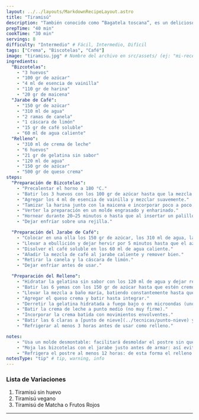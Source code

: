 ```yaml
---
layout: ../../layouts/MarkdownRecipeLayout.astro
title: "Tiramisú"
description: "También conocido como “Bagatela toscana”, es un delicioso postre italiano parecido a una natilla. Se puede acompañar con café o té, y es muy bien valorado en muchas partes del mundo."
prepTime: "40 min"
cookTime: "30 min"
servings: 8
difficulty: "Intermedio" # Fácil, Intermedio, Difícil
tags: ["Crema", "Biscotelas", "Café"]
image: "tiramisu.jpg" # Nombre del archivo en src/assets/ (ej: "mi-receta.jpg")
ingredients:
  "Bizcotelas":
    - "3 huevos"
    - "100 gr de azúcar"
    - "4 ml de esencia de vainilla"
    - "110 gr de harina"
    - "20 gr de maicena"
  "Jarabe de Café":
    - "150 gr de azúcar"
    - "310 ml de agua"
    - "2 ramas de canela"
    - "1 cáscara de limón"
    - "15 gr de café soluble"
    - "60 ml de agua caliente"
  "Relleno":
    - "310 ml de crema de leche"
    - "6 huevos"
    - "21 gr de gelatina sin sabor"
    - "120 ml de agua"
    - "150 gr de azúcar"
    - "500 gr de queso crema"
steps:
  "Preparación de Bizcotelas":
    - "Precalentar el horno a 180 °C."
    - "Batir los 3 huevos con los 100 gr de azúcar hasta que la mezcla esté espumosa y aumente de volumen."
    - "Agregar los 4 ml de esencia de vainilla y mezclar suavemente."
    - "Tamizar la harina junto con la maicena e incorporar poco a poco a la mezcla con movimientos envolventes."
    - "Verter la preparación en un molde engrasado y enharinado."
    - "Hornear durante 20–25 minutos o hasta que al insertar un palillo salga limpio."
    - "Dejar enfriar sobre una rejilla."

  "Preparación del Jarabe de Café":
    - "Colocar en una olla los 150 gr de azúcar, los 310 ml de agua, las ramas de canela y la cáscara de limón."
    - "Llevar a ebullición y dejar hervir por 5 minutos hasta que el azúcar se disuelva completamente."
    - "Disolver el café soluble en los 60 ml de agua caliente."
    - "Añadir la mezcla de café al jarabe caliente y remover bien."
    - "Retirar la canela y la cáscara de limón."
    - "Dejar enfriar antes de usar."

  "Preparación del Relleno":
    - "Hidratar la gelatina sin sabor con los 120 ml de agua y dejar reposar 5 minutos."
    - "Batir las 6 yemas con los 150 gr de azúcar hasta que estén cremosas y claras."
    - "Llevar la mezcla a baño maría, batiendo constantemente hasta que espese un poco."
    - "Agregar el queso crema y batir hasta integrar."
    - "Derretir la gelatina hidratada a fuego bajo o en microondas (unos segundos) y añadir a la mezcla."
    - "Batir la crema de leche a punto medio (no muy firme)."
    - "Incorporar la crema batida con movimientos envolventes."
    - "Batir las 6 claras a [punto de nieve](../tecnicas/punto-nieve) y añadir suavemente a la mezcla."
    - "Refrigerar al menos 3 horas antes de usar como relleno."

notes:
    - "Usa un molde desmontable: facilitará desmoldar el postre sin que se rompan las bizcotelas ni el relleno."  
    - "Moja las bizcotelas con el jarabe justo antes de armar: así evitas que se resequen y aseguras un sabor más intenso a café." 
    - "Refrigera el postre al menos 12 horas: de esta forma el relleno se estabiliza y los sabores se integran mucho mejor."  
notesType: "tip" # tip, warning, info
---
```


### Lista de Variaciones

1. Tiramisú sin huevo
2. Tiramisú vegano
3. Tiramisú de Matcha o Frutos Rojos

---